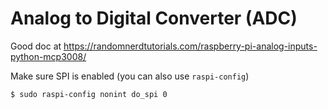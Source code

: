 # Analog to Digital Converter (ADC)

Good doc at <https://randomnerdtutorials.com/raspberry-pi-analog-inputs-python-mcp3008/>

Make sure SPI is enabled (you can also use `raspi-config`)
```
$ sudo raspi-config nonint do_spi 0
```
